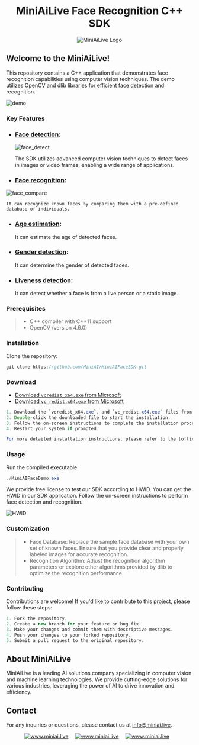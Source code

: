 <div style="text-align:center">
   <h1> MiniAiLive Face Recognition C++ SDK </h1>
   <img src=https://www.miniai.live/wp-content/uploads/2023/10/Untitled-2-01-1-300x129.png alt="MiniAiLive Logo">
</div>

## Welcome to the MiniAiLive!
This repository contains a C++ application that demonstrates face recognition capabilities using computer vision techniques. The demo utilizes OpenCV and dlib libraries for efficient face detection and recognition.

![demo](https://github.com/MiniAiLive/MiniAIFaceSDK/assets/136824647/0859737c-d79e-440f-a400-5aa9097ed818)
### Key Features
 - ### [Face detection](https://minivision.live/demo/facedetect): 
    ![face_detect](https://github.com/MiniAiLive/MiniAIFaceSDK/assets/136824647/61f02463-09e9-4efa-b904-6f2f453d95d5)

    The SDK utilizes advanced computer vision techniques to detect faces in images or video frames, enabling a wide range of applications. 
 - ### [Face recognition](https://minivision.live/demo/facecompare):
 ![face_compare](https://github.com/MiniAiLive/MiniAIFaceSDK/assets/136824647/29fcd277-f850-4b83-a5da-dc63fb5f0af7)

    It can recognize known faces by comparing them with a pre-defined database of individuals.
 - ### [Age estimation](https://minivision.live/demo/facedetect): 
    It can estimate the age of detected faces.
 - ### [Gender detection](https://minivision.live/demo/facedetect):
    It can determine the gender of detected faces.
 - ### [Liveness detection](https://minivision.live/demo/facedetect): 
    It can detect whether a face is from a live person or a static image.

### Prerequisites
> - C++ compiler with C++11 support  
> - OpenCV (version 4.6.0)

### Installation
Clone the repository:

```java 
git clone https://github.com/MiniAI/MiniAIFaceSDK.git
```

### Download

- [Download `vcredist_x64.exe` from Microsoft](https://download.microsoft.com/download/2/E/6/2E61CFA4-993B-4DD4-91DA-3737CD5CD6E3/vcredist_x64.exe)
- [Download `vc_redist.x64.exe` from Microsoft](https://download.microsoft.com/download/9/3/F/93FCF1E7-E6A4-478B-96E7-D4B285925B00/vc_redist.x64.exe)
```java
1. Download the `vcredist_x64.exe`, and `vc_redist.x64.exe` files from the provided link.
2. Double-click the downloaded file to start the installation.
3. Follow the on-screen instructions to complete the installation process.
4. Restart your system if prompted.

For more detailed installation instructions, please refer to the [official Microsoft documentation](https://docs.microsoft.com/en-us/cpp/windows/latest-supported-vc-redistributable).

```

### Usage
Run the compiled executable:
```java 
./MiniAIFaceDemo.exe
```
We provide free license to test our SDK according to HWID.
You can get the HWID in our SDK application.
Follow the on-screen instructions to perform face detection and recognition.

![HWID](https://github.com/MiniAiLive/MiniAIFaceSDK/assets/136824647/75d935ff-bf2d-4dd2-ac8f-5b356785f91a)
### Customization
> - Face Database: Replace the sample face database with your own set of known faces. Ensure that you provide clear and properly labeled images for accurate recognition.
> - Recognition Algorithm: Adjust the recognition algorithm parameters or explore other algorithms provided by dlib to optimize the recognition performance.

### Contributing
Contributions are welcome! If you'd like to contribute to this project, please follow these steps:
```java 
1. Fork the repository.
2. Create a new branch for your feature or bug fix.
3. Make your changes and commit them with descriptive messages.
4. Push your changes to your forked repository.
5. Submit a pull request to the original repository.
```
## About MiniAiLive
MiniAiLive is a leading AI solutions company specializing in computer vision and machine learning technologies. We provide cutting-edge solutions for various industries, leveraging the power of AI to drive innovation and efficiency.

## Contact
For any inquiries or questions, please contact us at info@miniai.live.

<p align="center">
<a target="_blank" href="https://t.me/Contact_MiniAiLive"><img src="https://img.shields.io/badge/telegram-@MiniAiLive-blue.svg?logo=telegram" alt="www.miniai.live"></a>&emsp;
<a target="_blank" href="https://wa.me/+19162702374"><img src="https://img.shields.io/badge/whatsapp-MiniAiLive-blue.svg?logo=whatsapp" alt="www.miniai.live"></a>&emsp;
<a target="_blank" href="skype:live:.cid.d6bad41bc5a839e"><img src="https://img.shields.io/badge/skype-MiniAiLive-blue.svg?logo=skype" alt="www.miniai.live"></a>&emsp;
</p>
